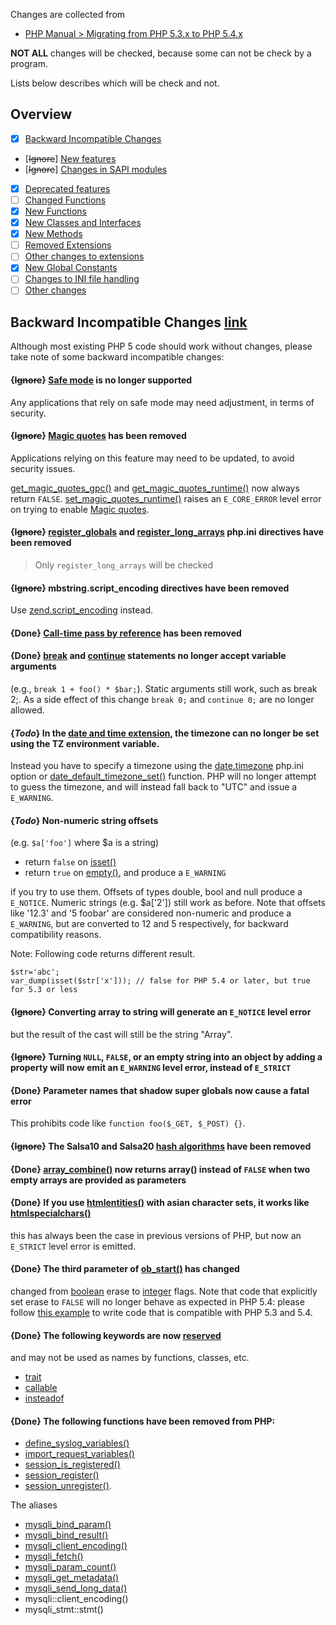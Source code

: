 Changes are collected from
- [PHP Manual > Migrating from PHP 5.3.x to PHP 5.4.x](http://php.net/manual/en/migration54.php)

**NOT ALL** changes will be checked, because some can not be check by a program.

Lists below describes which will be check and not.

## Overview
- [x] [Backward Incompatible Changes](http://php.net/manual/en/migration54.incompatible.php)
- [~~Ignore~~] [New features](http://php.net/manual/en/migration54.new-features.php)
- [~~Ignore~~] [Changes in SAPI modules](http://php.net/manual/en/migration54.sapi.php)
- [x] [Deprecated features](http://php.net/manual/en/migration54.deprecated.php)
- [ ] [Changed Functions](http://php.net/manual/en/migration54.parameters.php)
- [x] [New Functions](http://php.net/manual/en/migration54.functions.php)
- [x] [New Classes and Interfaces](http://php.net/manual/en/migration54.classes.php)
- [x] [New Methods](http://php.net/manual/en/migration54.methods.php)
- [ ] [Removed Extensions](http://php.net/manual/en/migration54.removed-extensions.php)
- [ ] [Other changes to extensions](http://php.net/manual/en/migration54.extensions-other.php)
- [x] [New Global Constants](http://php.net/manual/en/migration54.global-constants.php)
- [ ] [Changes to INI file handling](http://php.net/manual/en/migration54.ini.php)
- [ ] [Other changes](http://php.net/manual/en/migration54.other.php)

## Backward Incompatible Changes [link](http://php.net/manual/en/migration53.incompatible.php)

Although most existing PHP 5 code should work without changes, please take
note of some backward incompatible changes:

#### {~~Ignore~~} [Safe mode](http://php.net/manual/en/features.safe-mode.php) is no longer supported

Any applications that rely on safe mode may need adjustment, in terms of
security.

#### {~~Ignore~~} [Magic quotes](http://php.net/manual/en/security.magicquotes.php) has been removed

Applications relying on this feature may need to be updated, to avoid security
issues.

[get_magic_quotes_gpc()](http://php.net/manual/en/function.get-magic-quotes-gpc.php)
and
[get_magic_quotes_runtime()](http://php.net/manual/en/function.get-magic-quotes-runtime.php)
now always return `FALSE`.
[set_magic_quotes_runtime()](http://php.net/manual/en/function.set-magic-quotes-runtime.php)
raises an `E_CORE_ERROR` level error on trying to enable
[Magic quotes](http://php.net/manual/en/security.magicquotes.php).

#### {~~Ignore~~} [register_globals](http://php.net/manual/en/ini.core.php#ini.register-globals) and [register_long_arrays](http://php.net/manual/en/ini.core.php#ini.register-long-arrays) php.ini directives have been removed
> Only `register_long_arrays` will be checked

#### {~~Ignore~~} mbstring.script_encoding directives have been removed

Use [zend.script_encoding](http://php.net/manual/en/ini.core.php#ini.zend.script-encoding) instead.

#### {**Done**} [Call-time pass by reference](http://php.net/manual/en/language.references.pass.php) has been removed

#### {**Done**} [break](http://php.net/manual/en/control-structures.break.php) and [continue](http://php.net/manual/en/control-structures.continue.php) statements no longer accept variable arguments

(e.g., `break 1 + foo() * $bar;`).  Static arguments still work, such as break
2;. As a side effect of this change `break 0;` and `continue 0;` are no longer
allowed.

#### {*Todo*} In the [date and time extension](http://php.net/manual/en/book.datetime.php), the timezone can no longer be set using the TZ environment variable.

Instead you have to specify a timezone using the
[date.timezone](http://php.net/manual/en/datetime.configuration.php#ini.date.timezone)
php.ini option or
[date_default_timezone_set()](http://php.net/manual/en/function.date-default-timezone-set.php)
function. PHP will no longer attempt to guess the timezone, and will instead
fall back to "UTC" and issue a `E_WARNING`.

#### {*Todo*} Non-numeric string offsets

(e.g. `$a['foo']` where $a is a string)

- return `false` on [isset()](http://php.net/manual/en/function.isset.php)
- return `true` on [empty()](http://php.net/manual/en/function.empty.php), and produce a `E_WARNING`

if you try to use them. Offsets of types double, bool and null produce a
`E_NOTICE`. Numeric strings (e.g. $a['2']) still work as before. Note that
offsets like '12.3' and '5 foobar' are considered non-numeric and produce a
`E_WARNING`, but are converted to 12 and 5 respectively, for backward
compatibility reasons.

Note: Following code returns different result.
```
$str='abc';
var_dump(isset($str['x'])); // false for PHP 5.4 or later, but true for 5.3 or less
```

#### {~~Ignore~~} Converting array to string will generate an `E_NOTICE` level error

but the result of the cast will still be the string "Array".

#### {~~Ignore~~} Turning `NULL`, `FALSE`, or an empty string into an object by adding a property will now emit an `E_WARNING` level error, instead of `E_STRICT`

#### {**Done**} Parameter names that shadow super globals now cause a fatal error

This prohibits code like `function foo($_GET, $_POST) {}`.

#### {~~Ignore~~} The Salsa10 and Salsa20 [hash algorithms](http://php.net/manual/en/book.hash.php) have been removed

#### {**Done**} [array_combine()](http://php.net/manual/en/function.array-combine.php) now returns array() instead of `FALSE` when two empty arrays are provided as parameters

#### {**Done**} If you use [htmlentities()](http://php.net/manual/en/function.htmlentities.php) with asian character sets, it works like [htmlspecialchars()](http://php.net/manual/en/function.htmlspecialchars.php)

this has always been the case in previous versions of PHP, but now an
`E_STRICT` level error is emitted.

#### {**Done**} The third parameter of [ob_start()](http://php.net/manual/en/function.ob-start.php) has changed

changed from [boolean](http://php.net/manual/en/language.types.boolean.php)
erase to [integer](http://php.net/manual/en/language.types.integer.php) flags.
Note that code that explicitly set erase to `FALSE` will no longer behave as
expected in PHP 5.4: please follow [this
example](http://php.net/manual/en/function.ob-start.php#function.ob-start.flags-bc)
to write code that is compatible with PHP 5.3 and 5.4.

#### {**Done**} The following keywords are now [reserved](http://php.net/manual/en/reserved.php)

and may not be used as names by functions, classes, etc.

- [trait](http://php.net/manual/en/language.oop5.traits.php)
- [callable](http://php.net/manual/en/language.types.callable.php)
- [insteadof](http://php.net/manual/en/language.oop5.traits.php)

#### {**Done**} The following functions have been removed from PHP:
- [define_syslog_variables()](http://php.net/manual/en/function.define-syslog-variables.php)
- [import_request_variables()](http://php.net/manual/en/function.import-request-variables.php)
- [session_is_registered()](http://php.net/manual/en/function.session-is-registered.php)
- [session_register()](http://php.net/manual/en/function.session-register.php)
- [session_unregister()](http://php.net/manual/en/function.session-unregister.php).

The aliases
- [mysqli_bind_param()](http://php.net/manual/en/function.mysqli-bind-param.php)
- [mysqli_bind_result()](http://php.net/manual/en/function.mysqli-bind-result.php)
- [mysqli_client_encoding()](http://php.net/manual/en/function.mysqli-client-encoding.php)
- [mysqli_fetch()](http://php.net/manual/en/function.mysqli-fetch.php)
- [mysqli_param_count()](http://php.net/manual/en/function.mysqli-param-count.php)
- [mysqli_get_metadata()](http://php.net/manual/en/function.mysqli-get-metadata.php)
- [mysqli_send_long_data()](http://php.net/manual/en/function.mysqli-send-long-data.php)
- mysqli::client_encoding()
- mysqli_stmt::stmt()
